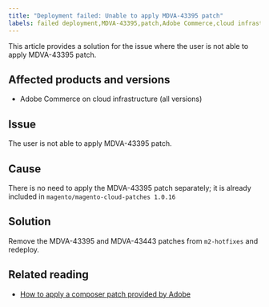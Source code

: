 ```yaml
---
title: "Deployment failed: Unable to apply MDVA-43395 patch"
labels: failed deployment,MDVA-43395,patch,Adobe Commerce,cloud infrastructure,m2-hotfixes,magento/magento-cloud-patches 1.0.16
---
```


This article provides a solution for the issue where the user is not able to apply MDVA-43395 patch.

## Affected products and versions

* Adobe Commerce on cloud infrastructure (all versions)

## Issue

The user is not able to apply MDVA-43395 patch.

## Cause

There is no need to apply the MDVA-43395 patch separately; it is already included in `magento/magento-cloud-patches 1.0.16`

## Solution

Remove the MDVA-43395 and MDVA-43443 patches from `m2-hotfixes` and redeploy.

## Related reading

* [How to apply a composer patch provided by Adobe](https://support.magento.com/hc/en-us/articles/360028367731)
